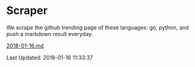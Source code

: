 # Scraper

We scrape the github trending page of these languages: go, python, and push a markdown result everyday.

[2018-01-16.md](https://github.com/borays/Scraper/blob/master/2018-01-16.md)

Last Updated: 2018-01-16 11:33:37